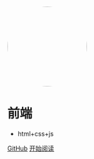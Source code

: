 <img width="180px" style="border-radius: 50%" bor src="https://nodejsred.oss-cn-shanghai.aliyuncs.com/nodejs_roadmap-logo.jpeg?x-oss-process=style/may">

# 前端

- html+css+js

[GitHub](<https://github.com/Q-Angelo/Nodejs-Roadmap>)
[开始阅读](README.md)
